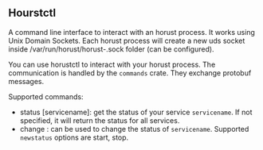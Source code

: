 ## Hourstctl
A command line interface to interact with an horust process. It works using Unix Domain Sockets. 
Each horust process will create a new uds socket inside /var/run/horust/horust-<pid>.sock folder (can be configured).

You can use horustctl to interact with your horust process. The communication is handled by the `commands` crate. They 
exchange protobuf messages.

Supported commands:
* status [servicename]: get the status of your service `servicename`. If not specified, it will return the status for all services.
* change <servicename> <newstatus>: can be used to change the status of `servicename`. 
  Supported `newstatus` options are start, stop.
